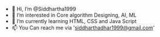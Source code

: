 - 👋 Hi, I’m @Siddhartha1999
- 👀 I’m interested in Core algorithm Designing, AI, ML
- 🌱 I’m currently learning HTML, CSS and Java Script
- 📫 You Can reach me via 'siddharthadhar1999@gmail.com'

<!---
Siddhartha1999/Siddhartha1999 is a ✨ special ✨ repository because its `README.md` (this file) appears on your GitHub profile.
You can click the Preview link to take a look at your changes.
--->
